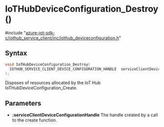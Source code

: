 # IoTHubDeviceConfiguration_Destroy()

\#include "[azure-iot-sdk-c/iothub_service_client/inc/iothub_deviceconfiguration.h](../iot-c-ref-iothub-deviceconfiguration-h.md)"  

## Syntax

```C
void IoTHubDeviceConfiguration_Destroy(
  IOTHUB_SERVICE_CLIENT_DEVICE_CONFIGURATION_HANDLE  serviceClientDeviceConfigurationHandle
);
```

Disposes of resources allocated by the IoT Hub IoTHubDeviceConfiguration_Create.

## Parameters
* **:serviceClientDeviceConfigurationHandle** The handle created by a call to the create function.

